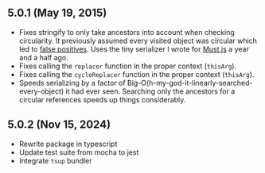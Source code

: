 ## 5.0.1 (May 19, 2015)

- Fixes stringify to only take ancestors into account when checking
  circularity.
  It previously assumed every visited object was circular which led to [false
  positives][issue9].
  Uses the tiny serializer I wrote for [Must.js][must] a year and a half ago.
- Fixes calling the `replacer` function in the proper context (`thisArg`).
- Fixes calling the `cycleReplacer` function in the proper context (`thisArg`).
- Speeds serializing by a factor of
  Big-O(h-my-god-it-linearly-searched-every-object) it had ever seen. Searching
  only the ancestors for a circular references speeds up things considerably.

[must]: https://github.com/moll/js-must
[issue9]: https://github.com/isaacs/json-stringify-safe/issues/9

## 5.0.2 (Nov 15, 2024)

- Rewrite package in typescript
- Update test suite from mocha to jest
- Integrate `tsup` bundler
